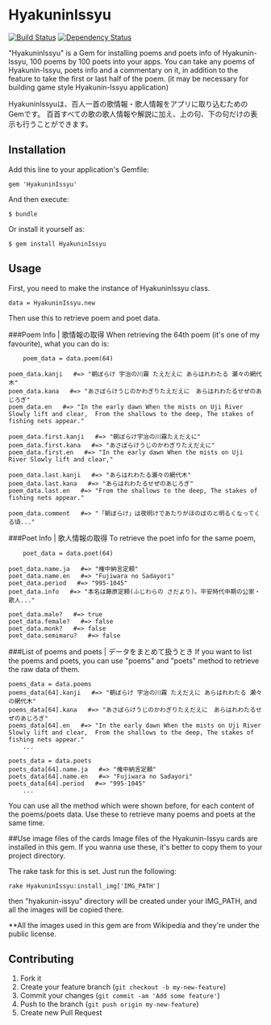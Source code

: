 # HyakuninIssyu
[![Build Status](https://travis-ci.org/Tomomichi/HyakuninIssyu.png?branch=master)](https://travis-ci.org/Tomomichi/HyakuninIssyu)
[![Dependency Status](https://gemnasium.com/Tomomichi/HyakuninIssyu.png)](https://gemnasium.com/Tomomichi/HyakuninIssyu)

"HyakuninIssyu" is a Gem for installing poems and poets info of Hyakunin-Issyu, 100 poems by 100 poets into your apps.
You can take any poems of Hyakunin-Issyu, poets info and a commentary on it, in addition to the feature to take the first or last half of the poem.
(it may be necessary for building game style Hyakunin-Issyu application)

HyakuninIssyuは、百人一首の歌情報・歌人情報をアプリに取り込むためのGemです。
百首すべての歌の歌人情報や解説に加え、上の句、下の句だけの表示も行うことができます。

## Installation

Add this line to your application's Gemfile:

    gem 'HyakuninIssyu'

And then execute:

    $ bundle

Or install it yourself as:

    $ gem install HyakuninIssyu

## Usage
First, you need to make the instance of HyakuninIssyu class.

    data = HyakuninIssyu.new

Then use this to retrieve poem and poet data.

###Poem Info | 歌情報の取得
When retrieving the 64th poem (it's one of my favourite), what you can do is:

		poem_data = data.poem(64)

    poem_data.kanji   #=> "朝ぼらけ 宇治の川霧 たえだえに あらはれわたる 瀬々の網代木"
    poem_data.kana   #=> "あさぼらけうじのかわぎりたえだえに　あらはれわたるせぜのあじろぎ"
    poem_data.en   #=> "In the early dawn When the mists on Uji River Slowly lift and clear,  From the shallows to the deep, The stakes of fishing nets appear."

    poem_data.first.kanji   #=> "朝ぼらけ宇治の川霧たえだえに"
    poem_data.first.kana   #=> "あさぼらけうじのかわぎりたえだえに"
    poem_data.first.en   #=> "In the early dawn When the mists on Uji River Slowly lift and clear,"

    poem_data.last.kanji   #=> "あらはれわたる瀬々の網代木"
    poem_data.last.kana   #=> "あらはれわたるせぜのあじろぎ"
    poem_data.last.en   #=> "From the shallows to the deep, The stakes of fishing nets appear."

    poem_data.comment   #=> "「朝ぼらけ」は夜明けであたりがほのぼのと明るくなってくる頃..."

###Poet Info | 歌人情報の取得
To retrieve the poet info for the same poem,

		poet_data = data.poet(64)

    poet_data.name.ja   #=> "権中納言定頼"
    poet_data.name.en   #=> "Fujiwara no Sadayori"
    poet_data.period   #=> "995-1045"
    poet_data.info   #=> "本名は藤原定頼(ふじわらの さだより)。平安時代中期の公家・歌人..."

    poet_data.male?   #=> true
    poet_data.female?   #=> false
    poet_data.monk?   #=> false
    poet_data.semimaru?   #=> false

###List of poems and poets | データをまとめて扱うとき
If you want to list the poems and poets, you can use "poems" and "poets" method to retrieve the raw data of them.

    poems_data = data.poems
    poems_data[64].kanji   #=> "朝ぼらけ 宇治の川霧 たえだえに あらはれわたる 瀬々の網代木"
    poems_data[64].kana   #=> "あさぼらけうじのかわぎりたえだえに　あらはれわたるせぜのあじろぎ"
    poems_data[64].en   #=> "In the early dawn When the mists on Uji River Slowly lift and clear,  From the shallows to the deep, The stakes of fishing nets appear."
		...

    poets_data = data.poets
    poets_data[64].name.ja   #=> "権中納言定頼"
    poets_data[64].name.en   #=> "Fujiwara no Sadayori"
    poets_data[64].period   #=> "995-1045"
		...

You can use all the method which were shown before, for each content of the poems/poets data.
Use these to retrieve many poems and poets at the same time.


##Use image files of the cards
Image files of the Hyakunin-Issyu cards are installed in this gem.
If you wanna use these, it's better to copy them to your project directory.

The rake task for this is set. Just run the following:

    rake HyakuninIssyu:install_img['IMG_PATH']

then "hyakunin-issyu" directory will be created under your IMG_PATH, and
all the images will be copied there.


**All the images used in this gem are from Wikipedia and they're under the public license.


## Contributing

1. Fork it
2. Create your feature branch (`git checkout -b my-new-feature`)
3. Commit your changes (`git commit -am 'Add some feature'`)
4. Push to the branch (`git push origin my-new-feature`)
5. Create new Pull Request
